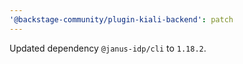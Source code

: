 ```yaml
---
'@backstage-community/plugin-kiali-backend': patch
---
```


Updated dependency `@janus-idp/cli` to `1.18.2`.
